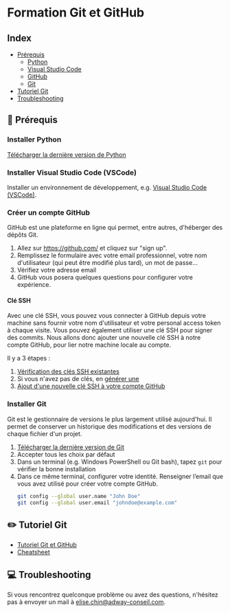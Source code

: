 # Formation Git et GitHub

## Index

- [Prérequis](#wrench-prérequis)
    - [Python](#installer-python)
    - [Visual Studio Code](#installer-visual-studio-code-vscode)
    - [GitHub](#créer-un-compte-github)
    - [Git](#installer-git)
- [Tutoriel Git](#pencil2-tutoriel-git)
- [Troubleshooting](#computer-troubleshooting)

## :wrench: Prérequis

### Installer Python

[Télécharger la dernière version de Python](https://www.python.org/downloads/)

### Installer Visual Studio Code (VSCode)

Installer un environnement de développement, e.g. [Visual Studio Code (VSCode)](https://code.visualstudio.com/download).

### Créer un compte GitHub

GitHub est une plateforme en ligne qui permet, entre autres, d'héberger des dépôts Git.

1. Allez sur https://github.com/ et cliquez sur "sign up". 
2. Remplissez le formulaire avec votre email professionnel, votre nom d'utilisateur (qui peut être modifié plus tard), un mot de passe...
3. Vérifiez votre adresse email
3. GitHub vous posera quelques questions pour configurer votre expérience.

#### Clé SSH

Avec une clé SSH, vous pouvez vous connecter à GitHub depuis votre machine sans fournir votre nom d'utilisateur et votre personal access token à chaque visite. Vous pouvez également utiliser une clé SSH pour signer des commits. 
Nous allons donc ajouter une nouvelle clé SSH à notre compte GitHub, pour lier notre machine locale au compte.

Il y a 3 étapes :
1. [Vérification des clés SSH existantes](https://docs.github.com/fr/authentication/connecting-to-github-with-ssh/checking-for-existing-ssh-keys)
2. Si vous n'avez pas de clés, en [générer une](https://docs.github.com/fr/authentication/connecting-to-github-with-ssh/generating-a-new-ssh-key-and-adding-it-to-the-ssh-agent)
3. [Ajout d'une nouvelle clé SSH à votre compte GitHub](https://docs.github.com/fr/authentication/connecting-to-github-with-ssh/adding-a-new-ssh-key-to-your-github-account)

### Installer Git

Git est le gestionnaire de versions le plus largement utilisé aujourd'hui. Il permet de conserver un historique des modifications et des versions de chaque fichier d'un projet. 

1. [Télécharger la dernière version de Git](https://git-scm.com/download/win)  
2. Accepter tous les choix par défaut
3. Dans un terminal (e.g. Windows PowerShell ou Git bash), tapez `git` pour vérifier la bonne installation
4. Dans ce même terminal, configurer votre identité. Renseigner l’email que vous avez utilisé pour créer votre compte GitHub.
    ```bash
    git config --global user.name "John Doe"
    git config --global user.email "johndoe@example.com"
    ```

## :pencil2: Tutoriel Git

- [Tutoriel Git et GitHub](https://elxse.notion.site/Git-et-Github-57337f89f6ae4ca9b6097507e88a1030)
- [Cheatsheet](https://training.github.com/downloads/fr/github-git-cheat-sheet.pdf)

## :computer: Troubleshooting

Si vous rencontrez quelconque problème ou avez des questions, n'hésitez pas à envoyer un mail à elise.chin@adway-conseil.com.

